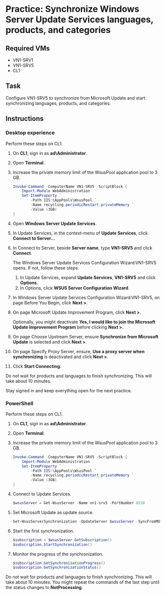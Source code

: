 # Practice: Synchronize Windows Server Update Services languages, products, and categories

## Required VMs

* VN1-SRV1
* VN1-SRV5
* CL1

## Task

Configure VN1-SRV5 to synchronize from Microsoft Update and start synchronizing languages, products, and categories.

## Instructions

### Desktop experience

Perform these steps on CL1.

1. On **CL1**, sign in as **ad\Administrator**.
1. Open **Terminal**.
1. Increase the private memory limit of the WsusPool application pool to 3 GB.

    ````powershell
    Invoke-Command -ComputerName VN1-SRV5 -ScriptBlock {
        Import-Module WebAdministration
        Set-ItemProperty `
            -Path IIS:\AppPools\WsusPool `
            -Name recycling.periodicRestart.privateMemory `
            -Value (3GB) 
    }
    ````

1. Open **Windows Server Update Services**.
1. In Update Services, in the context-menu of **Update Services**, click **Connect to Server...**
1. In Connect to Server, beside **Server name**, type **VN1-SRV5** and click **Connect**.

    The Windows Server Update Services Configuration Wizard:VN1-SRV5 opens. If not, follow these steps:

    1. In Update Services, expand **Update Services**, **VN1-SRV5** and click **Options**.
    1. In Options, click **WSUS Server Configuration Wizard**.

1. In Windows Server Update Services Configuration Wizard:VN1-SRV5, on page Before You Begin, click **Next >**.
1. On page Microsoft Update Improvement Program, click **Next >**.

    Optionally, you might deactivate **Yes, I would like to join the Microsoft Update Improvement Program** before clicking **Next >**.

1. On page Choose Upstream Server, ensure **Synchronize from Microsoft Update** is selected and click **Next >**.
1. On page Specify Proxy Server, ensure, **Use a proxy server when synchronizing** is deactivated and click **Next >**.
1. Click **Start Connecting**.

Do not wait for products and languages to finish synchronizing. This will take about 10 minutes.

Stay signed in and keep everything open for the next practice.

### PowerShell

Perform these steps on CL1.

1. On **CL1**, sign in as **ad\Administrator**.
1. Open **Terminal**.
1. Increase the private memory limit of the WsusPool application pool to 3 GB.

    ````powershell
    Invoke-Command -ComputerName VN1-SRV5 -ScriptBlock {
        Import-Module WebAdministration
        Set-ItemProperty `
            -Path IIS:\AppPools\WsusPool `
            -Name recycling.periodicRestart.privateMemory `
            -Value (3GB) 
    }
    ````

1. Connect to Update Services.

    ````powershell
    $wsusServer = Get-WsusServer -Name vn1-srv5 -PortNumber 8530
    ````

1. Set Microsoft Update as update source.

    ````powershell
    Set-WsusServerSynchronization -UpdateServer $wsusServer -SyncFromMU
    ````

1. Start the first synchronization.

    ````powershell
    $subscription = $wsusServer.GetSubscription()
    $subscription.StartSynchronization()
    ````

1. Monitor the progress of the synchronization.

    ````powershell
    $subscription.GetSynchronizationProgress()
    $subscription.GetSynchronizationStatus()
    ````

Do not wait for products and languages to finish synchronizing. This will take about 10 minutes. You might repeat the commands of the last step until the status changes to **NotProcessing**.

